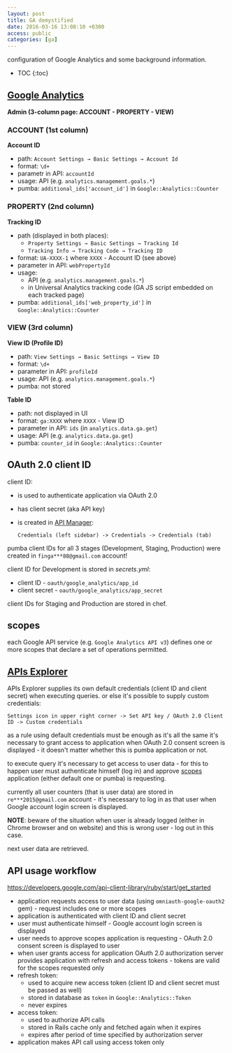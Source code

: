 ```yaml
---
layout: post
title: GA demystified
date: 2016-03-16 13:08:10 +0300
access: public
categories: [ga]
---
```


configuration of Google Analytics and some background information.

<!-- more -->

* TOC
{:toc}

## [Google Analytics](https://analytics.google.com)

**Admin (3-column page: ACCOUNT - PROPERTY - VIEW)**

### ACCOUNT (1st column)

  **Account ID**

  - path: `Account Settings → Basic Settings → Account Id`
  - format: `\d+`
  - parametr in API: `accountId`
  - usage: API (e.g. `analytics.management.goals.*`)
  - pumba: `additional_ids['account_id']` in `Google::Analytics::Counter`

### PROPERTY (2nd column)

  **Tracking ID**

  - path (displayed in both places):
    - `Property Settings → Basic Settings → Tracking Id`
    - `Tracking Info → Tracking Code → Tracking ID`
  - format: `UA-XXXX-1` where `XXXX` - Account ID (see above)
  - parameter in API: `webPropertyId`
  - usage:
    - API (e.g. `analytics.management.goals.*`)
    - in Universal Analytics tracking code
      (GA JS script embedded on each tracked page)
  - pumba: `additional_ids['web_property_id']` in `Google::Analytics::Counter`

### VIEW (3rd column)

  **View ID (Profile ID)**

  - path: `View Settings → Basic Settings → View ID`
  - format: `\d+`
  - parameter in API: `profileId`
  - usage: API (e.g. `analytics.management.goals.*`)
  - pumba: not stored

  **Table ID**

  - path: not displayed in UI
  - format: `ga:XXXX` where `XXXX` - View ID
  - parameter in API: `ids` (in `analytics.data.ga.get`)
  - usage: API (e.g. `analytics.data.ga.get`)
  - pumba: `counter_id` in `Google::Analytics::Counter`

## OAuth 2.0 client ID

client ID:

- is used to authenticate application via OAuth 2.0
- has client secret (aka API key)
- is created in [API Manager](https://console.developers.google.com):

  `Credentials (left sidebar) -> Credentials -> Credentials (tab)`

pumba client IDs for all 3 stages (Development, Staging, Production)
were created in `finga***88@gmail.com` account!

client ID for Development is stored in _secrets.yml_:

- client ID - `oauth/google_analytics/app_id`
- client secret - `oauth/google_analytics/app_secret`

client IDs for Staging and Production are stored in chef.

## scopes

each Google API service (e.g. `Google Analytics API v3`)
defines one or more scopes that declare a set of operations permitted.

## [APIs Explorer](https://developers.google.com/apis-explorer/#p/)

APIs Explorer supplies its own default credentials
(client ID and client secret) when executing queries.
or else it's possible to supply custom credentials:

`Settings icon in upper right corner -> Set API key / OAuth 2.0 Client ID -> Custom credentials`

as a rule using default credentials must be enough as it's all the same
it's necessary to grant access to application when OAuth 2.0 consent screen
is displayed - it doesn't matter whether this is pumba application or not.

to execute query it's necessary to get access to user data -
for this to happen user must authenticate himself (log in) and approve
[scopes](#scopes) application (either default one or pumba) is requesting.

currently all user counters (that is user data) are stored in
`re***2015@gmail.com` account - it's necessary to log in as that user
when Google account login screen is displayed.

**NOTE**: beware of the situation when user is already logged (either in Chrome
          browser and on website) and this is wrong user - log out in this case.

next user data are retrieved.

## API usage workflow

<https://developers.google.com/api-client-library/ruby/start/get_started>

- application requests access to user data (using `omniauth-google-oauth2` gem) -
  request includes one or more scopes
- application is authenticated with client ID and client secret
- user must authenticate himself - Google account login screen is displayed
- user needs to approve scopes application is requesting -
  OAuth 2.0 consent screen is displayed to user
- when user grants access for application OAuth 2.0 authorization server
  provides application with refresh and access tokens -
  tokens are valid for the scopes requested only
- refresh token:
  - used to acquire new access token (client ID and client secret must be passed as well)
  - stored in database as `token` in `Google::Analytics::Token`
  - never expires
- access token:
  - used to authorize API calls
  - stored in Rails cache only and fetched again when it expires
  - expires after period of time specified by authorization server
- application makes API call using access token only
